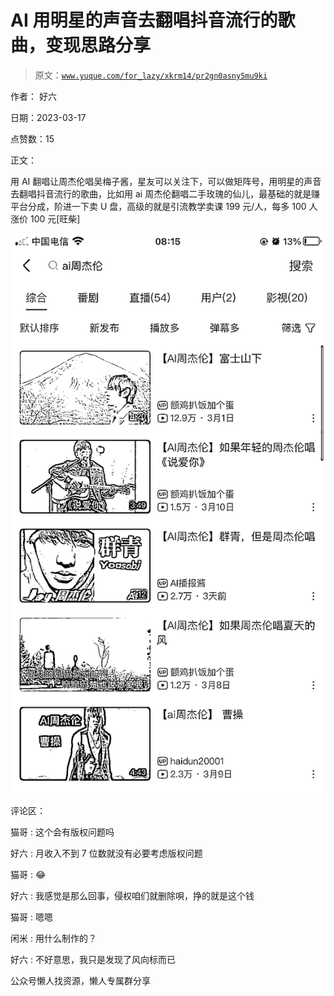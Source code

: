 # AI 用明星的声音去翻唱抖音流行的歌曲，变现思路分享

> 原文：[`www.yuque.com/for_lazy/xkrm14/pr2gn0asny5mu9ki`](https://www.yuque.com/for_lazy/xkrm14/pr2gn0asny5mu9ki)



作者： 好六



日期：2023-03-17



点赞数：15



正文：



用 AI 翻唱让周杰伦唱吴梅子酱，星友可以关注下，可以做矩阵号，用明星的声音去翻唱抖音流行的歌曲，比如用 ai 周杰伦翻唱二手玫瑰的仙儿，最基础的就是赚平台分成，阶进一下卖 U 盘，高级的就是引流教学卖课 199 元/人，每多 100 人涨价 100 元[旺柴]



![](img/cd41626ddfe8d33365c4942a9aa20af8.png)  

评论区：



猫哥 : 这个会有版权问题吗



好六 : 月收入不到 7 位数就没有必要考虑版权问题



猫哥 : 😂



好六 : 我感觉是那么回事，侵权咱们就删除唄，挣的就是这个钱



猫哥 : 嗯嗯



闲米 : 用什么制作的？



好六 : 不好意思，我只是发现了风向标而已



公众号懒人找资源，懒人专属群分享

</ne-p>